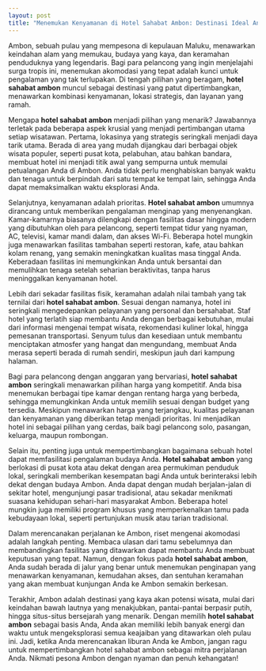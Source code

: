 ```yaml
---
layout: post
title: "Menemukan Kenyamanan di Hotel Sahabat Ambon: Destinasi Ideal Anda"
---
```


Ambon, sebuah pulau yang mempesona di kepulauan Maluku, menawarkan keindahan alam yang memukau, budaya yang kaya, dan keramahan penduduknya yang legendaris. Bagi para pelancong yang ingin menjelajahi surga tropis ini, menemukan akomodasi yang tepat adalah kunci untuk pengalaman yang tak terlupakan. Di tengah pilihan yang beragam, **hotel sahabat ambon** muncul sebagai destinasi yang patut dipertimbangkan, menawarkan kombinasi kenyamanan, lokasi strategis, dan layanan yang ramah.

Mengapa **hotel sahabat ambon** menjadi pilihan yang menarik? Jawabannya terletak pada beberapa aspek krusial yang menjadi pertimbangan utama setiap wisatawan. Pertama, lokasinya yang strategis seringkali menjadi daya tarik utama. Berada di area yang mudah dijangkau dari berbagai objek wisata populer, seperti pusat kota, pelabuhan, atau bahkan bandara, membuat hotel ini menjadi titik awal yang sempurna untuk memulai petualangan Anda di Ambon. Anda tidak perlu menghabiskan banyak waktu dan tenaga untuk berpindah dari satu tempat ke tempat lain, sehingga Anda dapat memaksimalkan waktu eksplorasi Anda.

Selanjutnya, kenyamanan adalah prioritas. **Hotel sahabat ambon** umumnya dirancang untuk memberikan pengalaman menginap yang menyenangkan. Kamar-kamarnya biasanya dilengkapi dengan fasilitas dasar hingga modern yang dibutuhkan oleh para pelancong, seperti tempat tidur yang nyaman, AC, televisi, kamar mandi dalam, dan akses Wi-Fi. Beberapa hotel mungkin juga menawarkan fasilitas tambahan seperti restoran, kafe, atau bahkan kolam renang, yang semakin meningkatkan kualitas masa tinggal Anda. Keberadaan fasilitas ini memungkinkan Anda untuk bersantai dan memulihkan tenaga setelah seharian beraktivitas, tanpa harus meninggalkan kenyamanan hotel.

Lebih dari sekadar fasilitas fisik, keramahan adalah nilai tambah yang tak ternilai dari **hotel sahabat ambon**. Sesuai dengan namanya, hotel ini seringkali mengedepankan pelayanan yang personal dan bersahabat. Staf hotel yang terlatih siap membantu Anda dengan berbagai kebutuhan, mulai dari informasi mengenai tempat wisata, rekomendasi kuliner lokal, hingga pemesanan transportasi. Senyum tulus dan kesediaan untuk membantu menciptakan atmosfer yang hangat dan mengundang, membuat Anda merasa seperti berada di rumah sendiri, meskipun jauh dari kampung halaman.

Bagi para pelancong dengan anggaran yang bervariasi, **hotel sahabat ambon** seringkali menawarkan pilihan harga yang kompetitif. Anda bisa menemukan berbagai tipe kamar dengan rentang harga yang berbeda, sehingga memungkinkan Anda untuk memilih sesuai dengan budget yang tersedia. Meskipun menawarkan harga yang terjangkau, kualitas pelayanan dan kenyamanan yang diberikan tetap menjadi prioritas. Ini menjadikan hotel ini sebagai pilihan yang cerdas, baik bagi pelancong solo, pasangan, keluarga, maupun rombongan.

Selain itu, penting juga untuk mempertimbangkan bagaimana sebuah hotel dapat memfasilitasi pengalaman budaya Anda. **Hotel sahabat ambon** yang berlokasi di pusat kota atau dekat dengan area permukiman penduduk lokal, seringkali memberikan kesempatan bagi Anda untuk berinteraksi lebih dekat dengan budaya Ambon. Anda dapat dengan mudah berjalan-jalan di sekitar hotel, mengunjungi pasar tradisional, atau sekadar menikmati suasana kehidupan sehari-hari masyarakat Ambon. Beberapa hotel mungkin juga memiliki program khusus yang memperkenalkan tamu pada kebudayaan lokal, seperti pertunjukan musik atau tarian tradisional.

Dalam merencanakan perjalanan ke Ambon, riset mengenai akomodasi adalah langkah penting. Membaca ulasan dari tamu sebelumnya dan membandingkan fasilitas yang ditawarkan dapat membantu Anda membuat keputusan yang tepat. Namun, dengan fokus pada **hotel sahabat ambon**, Anda sudah berada di jalur yang benar untuk menemukan penginapan yang menawarkan kenyamanan, kemudahan akses, dan sentuhan keramahan yang akan membuat kunjungan Anda ke Ambon semakin berkesan.

Terakhir, Ambon adalah destinasi yang kaya akan potensi wisata, mulai dari keindahan bawah lautnya yang menakjubkan, pantai-pantai berpasir putih, hingga situs-situs bersejarah yang menarik. Dengan memilih **hotel sahabat ambon** sebagai basis Anda, Anda akan memiliki lebih banyak energi dan waktu untuk mengeksplorasi semua keajaiban yang ditawarkan oleh pulau ini. Jadi, ketika Anda merencanakan liburan Anda ke Ambon, jangan ragu untuk mempertimbangkan hotel sahabat ambon sebagai mitra perjalanan Anda. Nikmati pesona Ambon dengan nyaman dan penuh kehangatan!
